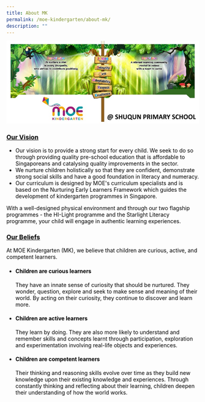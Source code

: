 ```yaml
---
title: About MK
permalink: /moe-kindergarten/about-mk/
description: ""
---
```



![](/images/MK-Banner.jpg)

<h3><span style="text-decoration: underline; color: #000000;">Our Vision</span></h3>
<ul>
<li><span style="color: #000000;">Our vision is to provide a strong start for every child. We seek to do so through providing quality pre-school education that is affordable to Singaporeans and catalysing quality improvements in the sector.&nbsp;</span></li>
<li><span style="color: #000000;">We nurture children holistically so that they are confident, demonstrate strong social skills and have a good foundation in literacy and numeracy.</span></li>
<li><span style="color: #000000;">Our curriculum is designed by MOE's curriculum specialists and is based on the Nurturing Early Learners Framework which guides the development of kindergarten programmes in Singapore.&nbsp;</span></li>
</ul>
<p><span style="color: #000000;">With a well-designed physical environment and through our two flagship programmes - the HI-Light programme and the Starlight Literacy programme, your child will engage in authentic learning experiences.</span></p>
<h3><span style="text-decoration: underline; color: #000000;">Our Beliefs</span></h3>
<p><span style="color: #000000;">At MOE Kindergarten (MK), we believe that children are curious, active, and competent learners.</span></p>
<ul>
<li>
<h4><span style="color: #000000;">Children are curious learners<br /></span></h4>
<span style="color: #000000;">They have an innate sense of curiosity that should be nurtured. They wonder, question, explore and seek to make sense and meaning of their world. By acting on their curiosity, they continue to discover and learn more.</span></li>
<li>
<h4><span style="color: #000000;">Children are active learners<br /></span></h4>
<span style="color: #000000;">They learn by doing. They are also more likely to understand and remember skills and concepts learnt through participation, exploration and experimentation involving real-life objects and experiences.&nbsp;</span></li>
<li>
<h4><span style="color: #000000;">Children are competent learners<br /></span></h4>
<span style="color: #000000;">Their thinking and reasoning skills evolve over time as they build new knowledge upon their existing knowledge and experiences. Through constantly thinking and reflecting about their learning, children deepen their understanding of how the world works.</span></li>
</ul>